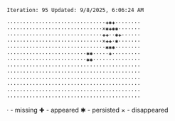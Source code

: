 `Iteration: 95 Updated: 9/8/2025, 6:06:24 AM`
<!-- GOL_START -->
`·······························✚✱✚········`</br>
`······························×✱✚✱✱·······`</br>
`······························✚✚··✱✚······`</br>
`······························×✚✚·✱·······`</br>
`·······························✱✱✱········`</br>
`·························✱✱·····✚·········`</br>
`·························✱✱···············`</br>
`··········································`</br>
`··········································`</br>
`··········································`</br>
`··········································`</br>
`··········································`</br>
`··········································`</br>
<!-- GOL_END -->
· - missing
✚ - appeared
✱ - persisted
× - disappeared